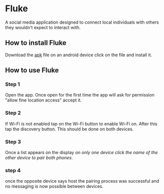 # Fluke
A social media application designed to connect local individuals with others they wouldn't expect to interact with. 

## How to install Fluke
Download the [apk](https://github.com/fabiovalenzuela/fluke/releases/download/v1.0.0/Fluke.apk) file on an android device click on the file and install it.

## How to use Fluke

### Step 1 
Open the app. Once open for the first time the app will ask for permission "allow fine location access" accept it.

### Step 2
If Wi-Fi is not enabled tap on the Wi-Fi button to enable Wi-Fi on. After this tap the discovery button. This should be done on both devices.

### Step 3
Once a list appears on the display *on only one device click the name of the other device to pair both phones*.

### step 4
once the opposite device says host the pairing process was successful and no messaging is now possible between devices.
